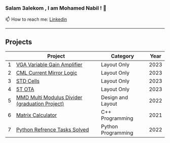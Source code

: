 ### Salam 3alekom , I am Mohamed Nabil ! 👋
📫 How to reach me: [Linkedin](https://www.linkedin.com/in/mn250101/)</br>
<!--
**MohamedNabil95/MohamedNabil95** is a ✨ _special_ ✨ repository because its `README.md` (this file) appears on your GitHub profile.

Here are some ideas to get you started:

- 🔭 I’m currently working on ...
- 🌱 I’m currently learning ...
- 👯 I’m looking to collaborate on ...
- 🤔 I’m looking for help with ...
- 💬 Ask me about ...
- 📫 How to reach me: ...
- 😄 Pronouns: ...
- ⚡ Fun fact: ...
-->
-----
## Projects
| | Project | Category | Year |
|---:|---|---|---|
|  1 | [VGA Variable Gain Amplifier](https://github.com/MohamedNabil95/CC_VGA_LAYOUT1)           | Layout Only |  2023 |
|  2 | [CML Current Mirror Logic](https://github.com/MohamedNabil95/CC_Layout_CML)               | Layout Only |  2023 |
|  3 | [STD Cells](https://github.com/MohamedNabil95/CC_STDCells_Layout)                         | Layout Only |  2023 |
|  4 | [5T OTA](https://github.com/MohamedNabil95/5T_OTA_LAYOUT)                                 | Layout Only |  2023 |
|  5 | [MMD Multi Modulus Divider (graduation Project)](https://github.com/MohamedNabil95/Multi_Modulus_Divider)   | Design and Layout |  2022 |
|  6 | [Matrix Calculator](https://github.com/MohamedNabil95/Matrix-Calculator)                 | C++ Programming |  2021 |
|  7 | [Python Refrence Tasks Solved](https://github.com/MohamedNabil95/Python_Reference_Tasks)           | Python Programming |  2022 |
